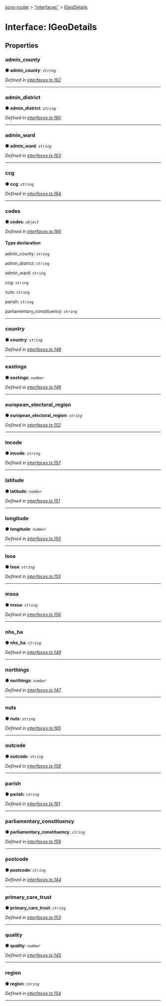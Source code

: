 [scvo-router](../README.md) > ["interfaces"](../modules/_interfaces_.md) > [IGeoDetails](../interfaces/_interfaces_.igeodetails.md)



# Interface: IGeoDetails


## Properties
<a id="admin_county"></a>

###  admin_county

**●  admin_county**:  *`string`* 

*Defined in [interfaces.ts:162](https://github.com/scvodigital/scvo-router/blob/5b0746b/src/interfaces.ts#L162)*





___

<a id="admin_district"></a>

###  admin_district

**●  admin_district**:  *`string`* 

*Defined in [interfaces.ts:160](https://github.com/scvodigital/scvo-router/blob/5b0746b/src/interfaces.ts#L160)*





___

<a id="admin_ward"></a>

###  admin_ward

**●  admin_ward**:  *`string`* 

*Defined in [interfaces.ts:163](https://github.com/scvodigital/scvo-router/blob/5b0746b/src/interfaces.ts#L163)*





___

<a id="ccg"></a>

###  ccg

**●  ccg**:  *`string`* 

*Defined in [interfaces.ts:164](https://github.com/scvodigital/scvo-router/blob/5b0746b/src/interfaces.ts#L164)*





___

<a id="codes"></a>

###  codes

**●  codes**:  *`object`* 

*Defined in [interfaces.ts:166](https://github.com/scvodigital/scvo-router/blob/5b0746b/src/interfaces.ts#L166)*


#### Type declaration




 admin_county: `string`






 admin_district: `string`






 admin_ward: `string`






 ccg: `string`






 nuts: `string`






 parish: `string`






 parliamentary_constituency: `string`







___

<a id="country"></a>

###  country

**●  country**:  *`string`* 

*Defined in [interfaces.ts:148](https://github.com/scvodigital/scvo-router/blob/5b0746b/src/interfaces.ts#L148)*





___

<a id="eastings"></a>

###  eastings

**●  eastings**:  *`number`* 

*Defined in [interfaces.ts:146](https://github.com/scvodigital/scvo-router/blob/5b0746b/src/interfaces.ts#L146)*





___

<a id="european_electoral_region"></a>

###  european_electoral_region

**●  european_electoral_region**:  *`string`* 

*Defined in [interfaces.ts:152](https://github.com/scvodigital/scvo-router/blob/5b0746b/src/interfaces.ts#L152)*





___

<a id="incode"></a>

###  incode

**●  incode**:  *`string`* 

*Defined in [interfaces.ts:157](https://github.com/scvodigital/scvo-router/blob/5b0746b/src/interfaces.ts#L157)*





___

<a id="latitude"></a>

###  latitude

**●  latitude**:  *`number`* 

*Defined in [interfaces.ts:151](https://github.com/scvodigital/scvo-router/blob/5b0746b/src/interfaces.ts#L151)*





___

<a id="longitude"></a>

###  longitude

**●  longitude**:  *`number`* 

*Defined in [interfaces.ts:150](https://github.com/scvodigital/scvo-router/blob/5b0746b/src/interfaces.ts#L150)*





___

<a id="lsoa"></a>

###  lsoa

**●  lsoa**:  *`string`* 

*Defined in [interfaces.ts:155](https://github.com/scvodigital/scvo-router/blob/5b0746b/src/interfaces.ts#L155)*





___

<a id="msoa"></a>

###  msoa

**●  msoa**:  *`string`* 

*Defined in [interfaces.ts:156](https://github.com/scvodigital/scvo-router/blob/5b0746b/src/interfaces.ts#L156)*





___

<a id="nhs_ha"></a>

###  nhs_ha

**●  nhs_ha**:  *`string`* 

*Defined in [interfaces.ts:149](https://github.com/scvodigital/scvo-router/blob/5b0746b/src/interfaces.ts#L149)*





___

<a id="northings"></a>

###  northings

**●  northings**:  *`number`* 

*Defined in [interfaces.ts:147](https://github.com/scvodigital/scvo-router/blob/5b0746b/src/interfaces.ts#L147)*





___

<a id="nuts-1"></a>

###  nuts

**●  nuts**:  *`string`* 

*Defined in [interfaces.ts:165](https://github.com/scvodigital/scvo-router/blob/5b0746b/src/interfaces.ts#L165)*





___

<a id="outcode"></a>

###  outcode

**●  outcode**:  *`string`* 

*Defined in [interfaces.ts:158](https://github.com/scvodigital/scvo-router/blob/5b0746b/src/interfaces.ts#L158)*





___

<a id="parish-1"></a>

###  parish

**●  parish**:  *`string`* 

*Defined in [interfaces.ts:161](https://github.com/scvodigital/scvo-router/blob/5b0746b/src/interfaces.ts#L161)*





___

<a id="parliamentary_constituency-1"></a>

###  parliamentary_constituency

**●  parliamentary_constituency**:  *`string`* 

*Defined in [interfaces.ts:159](https://github.com/scvodigital/scvo-router/blob/5b0746b/src/interfaces.ts#L159)*





___

<a id="postcode"></a>

###  postcode

**●  postcode**:  *`string`* 

*Defined in [interfaces.ts:144](https://github.com/scvodigital/scvo-router/blob/5b0746b/src/interfaces.ts#L144)*





___

<a id="primary_care_trust"></a>

###  primary_care_trust

**●  primary_care_trust**:  *`string`* 

*Defined in [interfaces.ts:153](https://github.com/scvodigital/scvo-router/blob/5b0746b/src/interfaces.ts#L153)*





___

<a id="quality"></a>

###  quality

**●  quality**:  *`number`* 

*Defined in [interfaces.ts:145](https://github.com/scvodigital/scvo-router/blob/5b0746b/src/interfaces.ts#L145)*





___

<a id="region"></a>

###  region

**●  region**:  *`string`* 

*Defined in [interfaces.ts:154](https://github.com/scvodigital/scvo-router/blob/5b0746b/src/interfaces.ts#L154)*





___


